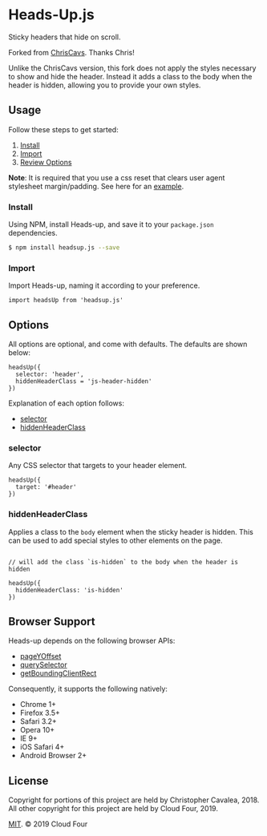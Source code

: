 # Heads-Up.js

Sticky headers that hide on scroll.

Forked from [ChrisCavs](https://github.com/ChrisCavs/headsup.js). Thanks Chris! 

Unlike the ChrisCavs version, this fork does not apply the styles necessary to show and hide the header. Instead it adds a class to the body when the header is hidden, allowing you to provide your own styles.

## Usage

Follow these steps to get started:

1. [Install](#install)
2. [Import](#import)
4. [Review Options](#options)

**Note**: It is required that you use a css reset that clears user agent stylesheet margin/padding.
See here for an [example](https://meyerweb.com/eric/tools/css/reset/).

### Install

Using NPM, install Heads-up, and save it to your `package.json` dependencies.

```bash
$ npm install headsup.js --save
```

### Import

Import Heads-up, naming it according to your preference.

```es6
import headsUp from 'headsup.js'
```

## Options

All options are optional, and come with defaults. The defaults are shown below:

```es6
headsUp({
  selector: 'header',
  hiddenHeaderClass = 'js-header-hidden'
})
```

Explanation of each option follows:

* [selector](#selector)
* [hiddenHeaderClass](#hiddenHeaderClass)

### selector

Any CSS selector that targets to your header element.

```es6
headsUp({
  target: '#header'
})
```

### hiddenHeaderClass

Applies a class to the `body` element when the sticky header is hidden. This can be used to add special styles to other elements on the page.

```es6

// will add the class `is-hidden` to the body when the header is hidden

headsUp({
  hiddenHeaderClass: 'is-hidden'
})
```

## Browser Support

Heads-up depends on the following browser APIs:

* [pageYOffset](https://developer.mozilla.org/en-US/docs/Web/API/Window/pageYOffset)
* [querySelector](https://developer.mozilla.org/en-US/docs/Web/API/Document/querySelector)
* [getBoundingClientRect](https://developer.mozilla.org/en-US/docs/Web/API/Element/getBoundingClientRect)

Consequently, it supports the following natively:

* Chrome 1+
* Firefox 3.5+
* Safari 3.2+
* Opera 10+
* IE 9+
* iOS Safari 4+
* Android Browser 2+

## License

Copyright for portions of this project are held by Christopher Cavalea, 2018. All other copyright for this project are held by Cloud Four, 2019.

[MIT](https://opensource.org/licenses/MIT). © 2019 Cloud Four